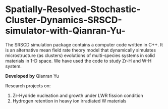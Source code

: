 # Spatially-Resolved-Stochastic-Cluster-Dynamics-SRSCD-simulator-with-Qianran-Yu-
The SRSCD simulation package contains a computer code written in C++. It is an alternative mean field rate theory model that dynamically simulates microstructure (as clusters) evolutions of multi-species systems in solid materials in 1-D space. We have used the code to study Zr-H and W-H system.

****Developed by****
Qianran Yu

Research projects on:
1. Zr-Hydride nucleation and growth under LWR fission condition
2. Hydrogen retention in heavy ion irradiated W materials
